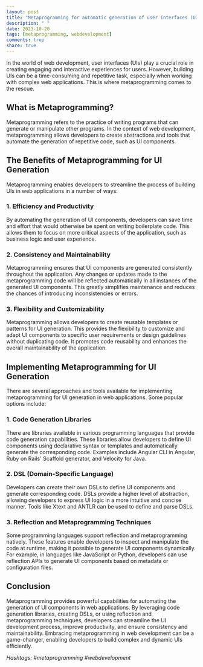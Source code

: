 ```yaml
---
layout: post
title: "Metaprogramming for automatic generation of user interfaces (UIs) in web applications"
description: " "
date: 2023-10-20
tags: [metaprogramming, webdevelopment]
comments: true
share: true
---
```


In the world of web development, user interfaces (UIs) play a crucial role in creating engaging and interactive experiences for users. However, building UIs can be a time-consuming and repetitive task, especially when working with complex web applications. This is where metaprogramming comes to the rescue.

## What is Metaprogramming?

Metaprogramming refers to the practice of writing programs that can generate or manipulate other programs. In the context of web development, metaprogramming allows developers to create abstractions and tools that automate the generation of repetitive code, such as UI components.

## The Benefits of Metaprogramming for UI Generation

Metaprogramming enables developers to streamline the process of building UIs in web applications in a number of ways:

### 1. Efficiency and Productivity

By automating the generation of UI components, developers can save time and effort that would otherwise be spent on writing boilerplate code. This allows them to focus on more critical aspects of the application, such as business logic and user experience.

### 2. Consistency and Maintainability

Metaprogramming ensures that UI components are generated consistently throughout the application. Any changes or updates made to the metaprogramming code will be reflected automatically in all instances of the generated UI components. This greatly simplifies maintenance and reduces the chances of introducing inconsistencies or errors.

### 3. Flexibility and Customizability

Metaprogramming allows developers to create reusable templates or patterns for UI generation. This provides the flexibility to customize and adapt UI components to specific user requirements or design guidelines without duplicating code. It promotes code reusability and enhances the overall maintainability of the application.

## Implementing Metaprogramming for UI Generation

There are several approaches and tools available for implementing metaprogramming for UI generation in web applications. Some popular options include:

### 1. Code Generation Libraries

There are libraries available in various programming languages that provide code generation capabilities. These libraries allow developers to define UI components using declarative syntax or templates and automatically generate the corresponding code. Examples include Angular CLI in Angular, Ruby on Rails' Scaffold generator, and Velocity for Java.

### 2. DSL (Domain-Specific Language)

Developers can create their own DSLs to define UI components and generate corresponding code. DSLs provide a higher level of abstraction, allowing developers to express UI logic in a more intuitive and concise manner. Tools like Xtext and ANTLR can be used to define and parse DSLs.

### 3. Reflection and Metaprogramming Techniques

Some programming languages support reflection and metaprogramming natively. These features enable developers to inspect and manipulate the code at runtime, making it possible to generate UI components dynamically. For example, in languages like JavaScript or Python, developers can use reflection APIs to generate UI components based on metadata or configuration files.

## Conclusion

Metaprogramming provides powerful capabilities for automating the generation of UI components in web applications. By leveraging code generation libraries, creating DSLs, or using reflection and metaprogramming techniques, developers can streamline the UI development process, improve productivity, and ensure consistency and maintainability. Embracing metaprogramming in web development can be a game-changer, enabling developers to build complex and dynamic UIs efficiently.

*Hashtags: #metaprogramming #webdevelopment*